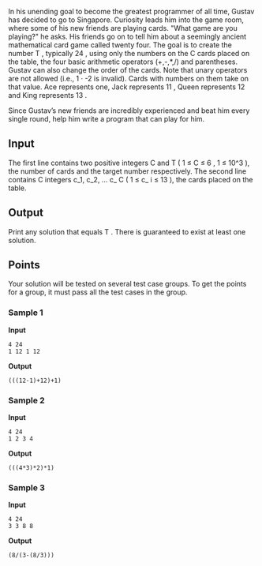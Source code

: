 In his unending goal to become the greatest programmer of
all time, Gustav has decided to go to Singapore. Curiosity
leads him into the game room, where some of his new friends are
playing cards. "What game are you playing?" he asks. His
friends go on to tell him about a seemingly ancient
mathematical card game called twenty four. The goal is to
create the number T ,
typically 24 , using only
the numbers on the C cards placed on the table, the four basic arithmetic operators
(+,-,*,/) and parentheses. Gustav can also change the order of
the cards. Note that unary operators are not allowed (i.e., 1 · -2 is invalid).
Cards with numbers on them take on that value. Ace represents
one, Jack represents 11 ,
Queen represents 12 and
King represents 13 .

Since Gustav’s new friends are incredibly experienced and
beat him every single round, help him write a program that can
play for him.

## Input
The first line contains two positive integers C and T ( 1
≤ C ≤ 6 , 1 ≤
10^3 ), the number of cards and the target number
respectively. The second line contains C integers c_1, c_2, … c_ C ( 1 ≤ c_ i ≤ 13 ), the cards placed
on the table.

## Output
Print any solution that equals T . There is guaranteed to exist at
least one solution.

## Points
Your solution will be tested on several test case groups. To
get the points for a group, it must pass all the test cases in
the group.

### Sample 1
**Input**
```text
4 24
1 12 1 12
```
**Output**
```text
(((12-1)+12)+1)
```

### Sample 2
**Input**
```text
4 24
1 2 3 4
```
**Output**
```text
(((4*3)*2)*1)
```

### Sample 3
**Input**
```text
4 24
3 3 8 8
```
**Output**
```text
(8/(3-(8/3)))
```
